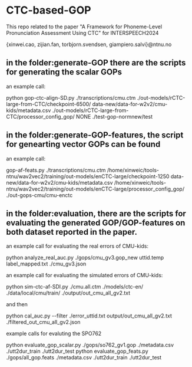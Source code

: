 # CTC-based-GOP
This repo related to the paper "A Framework for Phoneme-Level Pronunciation Assessment Using CTC" for INTERSPEECH2024

{xinwei.cao, zijian.fan, torbjorn.svendsen, giampiero.salvi}@ntnu.no

## in the folder:generate-GOP there are the scripts for generating the scalar GOPs

an example call:

python gop-ctc-align-SD.py ./transcriptions/cmu.ctm ./out-models/rCTC-large-from-CTC/checkpoint-6500/  data-new/data-for-w2v2/cmu-kids/metadata.csv ./out-models/rCTC-large-from-CTC/processor_config_gop/ NONE ./test-gop-normnew/test

## in the folder:generate-GOP-features, the script for genearting vector GOPs can be found
an example call:

gop-af-feats.py ./transcriptions/cmu.ctm /home/xinweic/tools-ntnu/wav2vec2/training/out-models/enCTC-large/checkpoint-1250 data-new/data-for-w2v2/cmu-kids/metadata.csv /home/xinweic/tools-ntnu/wav2vec2/training/out-models/enCTC-large/processor_config_gop/ ./out-gops-cmu/cmu-enctc

## in the folder:evaluation, there are the scripts for evaluating the generated GOP/GOP-features on both dataset reported in the paper. 

an example call for evaluating the real errors of CMU-kids:

python analyze_real_auc.py ./gops/cmu_gv3.gop_new uttid.temp label_mapped.txt ./cmu_gv3.json

an example call for evaluating the simulated errors of CMU-kids:

python sim-ctc-af-SDI.py ./cmu.all.ctm ./models/ctc-en/ ./data/local/cmu/train/ ./output/out_cmu_all_gv2.txt

and then

python cal_auc.py --filter ./error_uttid.txt output/out_cmu_all_gv2.txt ./filtered_out_cmu_all_gv2.json

example calls for evaluting the SPO762

python evaluate_gop_scalar.py ./gops/so762_gv1.gop ./metadata.csv ./utt2dur_train ./utt2dur_test
python evaluate_gop_feats.py ./gops/all_gop.feats ./metadata.csv ./utt2dur_train ./utt2dur_test


